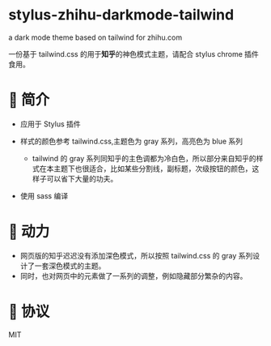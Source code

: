 # stylus-zhihu-darkmode-tailwind

a dark mode theme based on tailwind for zhihu.com

一份基于 tailwind.css 的用于**知乎**的神色模式主题，请配合 stylus chrome 插件食用。

# 🎉 简介

- 应用于 Stylus 插件
- 样式的颜色参考 tailwind.css,主题色为 gray 系列，高亮色为 blue 系列

  - tailwind 的 gray 系列同知乎的主色调都为冷白色，所以部分来自知乎的样式在本主题下也很适合，比如某些分割线，副标题，次级按钮的颜色，这样子可以省下大量的功夫。

- 使用 sass 编译

# 😤 动力

- 网页版的知乎迟迟没有添加深色模式，所以按照 tailwind.css 的 gray 系列设计了一套深色模式的主题。
- 同时，也对网页中的元素做了一系列的调整，例如隐藏部分繁杂的内容。

# 📃 协议

MIT
